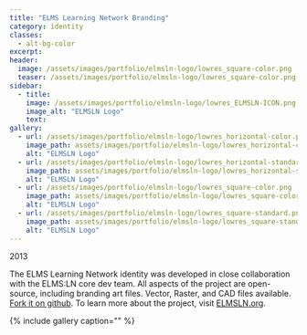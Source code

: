 ```yaml
---
title: "ELMS Learning Network Branding"
category: identity
classes:
  - alt-bg-color
excerpt: 
header:
  image: /assets/images/portfolio/elmsln-logo/lowres_square-color.png
  teaser: /assets/images/portfolio/elmsln-logo/lowres_square-color.png
sidebar:
  - title:
    image: /assets/images/portfolio/elmsln-logo/lowres_ELMSLN-ICON.png
    image_alt: "ELMSLN Logo"
    text:
gallery:
  - url: /assets/images/portfolio/elmsln-logo/lowres_horizontal-color.png
    image_path: assets/images/portfolio/elmsln-logo/lowres_horizontal-color.png
    alt: "ELMSLN Logo"
  - url: /assets/images/portfolio/elmsln-logo/lowres_horizontal-standard.png
    image_path: assets/images/portfolio/elmsln-logo/lowres_horizontal-standard.png
    alt: "ELMSLN Logo"
  - url: /assets/images/portfolio/elmsln-logo/lowres_square-color.png
    image_path: assets/images/portfolio/elmsln-logo/lowres_square-color.png
    alt: "ELMSLN Logo"
  - url: /assets/images/portfolio/elmsln-logo/lowres_square-standard.png
    image_path: assets/images/portfolio/elmsln-logo/lowres_square-standard.png
    alt: "ELMSLN Logo"
---
```


2013

The ELMS Learning Network identity was developed in close collaboration with the ELMS:LN core dev team. All aspects of the project are open-source, including branding art files. Vector, Raster, and CAD files available. [Fork it on github](https://github.com/elmsln/elmsln-logos). To learn more about the project, visit [ELMSLN.org](https://elmsln.org).

{% include gallery caption="" %}